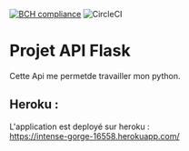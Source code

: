 [![BCH compliance](https://bettercodehub.com/edge/badge/TheNoobProgrammeur/api_flask?branch=master)](https://bettercodehub.com/)
![CircleCI](https://circleci.com/gh/TheNoobProgrammeur/api_flask.svg?style=svg)

# Projet API Flask

Cette Api me permetde travailler mon python.

## Heroku :

L'application est deployé sur heroku :  
https://intense-gorge-16558.herokuapp.com/